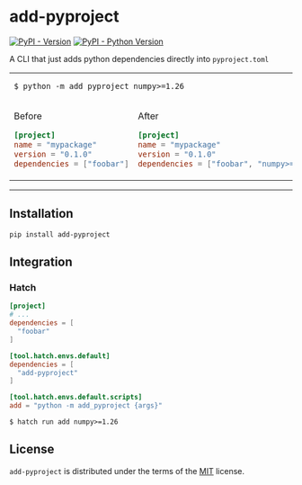 # add-pyproject

[![PyPI - Version](https://img.shields.io/pypi/v/add-pyproject.svg)](https://pypi.org/project/add-pyproject)
[![PyPI - Python Version](https://img.shields.io/pypi/pyversions/add-pyproject.svg)](https://pypi.org/project/add-pyproject)

A CLI that just adds python dependencies directly into `pyproject.toml`

<table align="center">
<tr>
<td colspan="2">
  
```console
$ python -m add_pyproject numpy>=1.26
```

</td>
</tr>

<tr>
<td>

Before
```toml
[project]
name = "mypackage"
version = "0.1.0"
dependencies = ["foobar"]
```

</td>

<td>

After
```toml
[project]
name = "mypackage"
version = "0.1.0"
dependencies = ["foobar", "numpy>=1.26"]
```
</td>
</tr>
</table>

-----

## Installation

```console
pip install add-pyproject
```

## Integration

### Hatch

```toml
[project]
# ...
dependencies = [
  "foobar"
]

[tool.hatch.envs.default]
dependencies = [
  "add-pyproject"
]

[tool.hatch.envs.default.scripts]
add = "python -m add_pyproject {args}"
```

```console
$ hatch run add numpy>=1.26
```

## License

`add-pyproject` is distributed under the terms of the [MIT](https://spdx.org/licenses/MIT.html) license.


